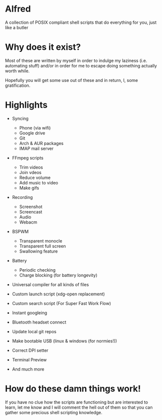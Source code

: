 # Alfred
A collection of POSIX compliant shell scripts that do everything for you, just like a butler

# Why does it exist?
Most of these are written by myself in order to indulge my laziness 
(i.e. automating stuff) and/or in order for me to escape doing something actually worth while.

Hopefully you will get some use out of these 
and in return, I, some gratification.

# Highlights

   * Syncing
      * Phone (via wifi)
      * Google drive
      * Git
      * Arch & AUR packages
      * IMAP mail server

   * FFmpeg scripts
      * Trim videos
      * Join vdeos
      * Reduce volume
      * Add music to video
      * Make gifs

   * Recording
      * Screenshot
      * Screencast
      * Audio
      * Webacm

   * BSPWM
      * Transparent monocle
      * Transparent full screen
      * Swallowing feature

   * Battery
       * Periodic checking
       * Charge blocking (for battery longevity)

   * Universal compiler for all kinds of files
   * Custom launch script (xdg-open replacement)
   * Custom search script (For Super Fast Work Flow)
   * Instant googleing
   * Bluetooth headset connect
   * Update local git repos
   * Make bootable USB (linux & windows (for normies!))
   * Correct DPI setter
   * Terminal Preview
   * And much more


# How do these damn things work!

If you have no clue how the scripts are functioning but are interested to learn, let me know and I will comment the hell out of them so that you can gather some precious shell scripting knowledge.

